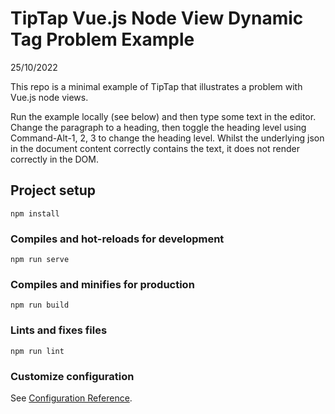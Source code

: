 # TipTap Vue.js Node View Dynamic Tag Problem Example

25/10/2022

This repo is a minimal example of TipTap that illustrates a problem with Vue.js node views.

Run the example locally (see below) and then type some text in the editor. Change the paragraph to a heading, then
toggle the heading level using Command-Alt-1, 2, 3 to change the heading level. Whilst the underlying json in the
document content correctly contains the text, it does not render correctly in the DOM.

## Project setup
```
npm install
```

### Compiles and hot-reloads for development
```
npm run serve
```

### Compiles and minifies for production
```
npm run build
```

### Lints and fixes files
```
npm run lint
```

### Customize configuration
See [Configuration Reference](https://cli.vuejs.org/config/).

